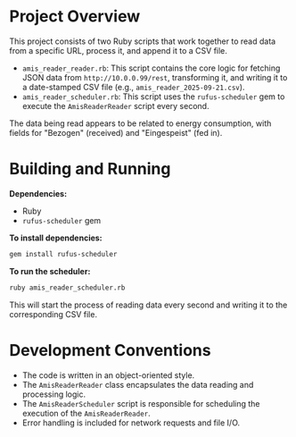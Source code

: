 # Project Overview

This project consists of two Ruby scripts that work together to read data from a specific URL, process it, and append it to a CSV file.

*   `amis_reader_reader.rb`: This script contains the core logic for fetching JSON data from `http://10.0.0.99/rest`, transforming it, and writing it to a date-stamped CSV file (e.g., `amis_reader_2025-09-21.csv`).
*   `amis_reader_scheduler.rb`: This script uses the `rufus-scheduler` gem to execute the `AmisReaderReader` script every second.

The data being read appears to be related to energy consumption, with fields for "Bezogen" (received) and "Eingespeist" (fed in).

# Building and Running

**Dependencies:**

*   Ruby
*   `rufus-scheduler` gem

**To install dependencies:**

```bash
gem install rufus-scheduler
```

**To run the scheduler:**

```bash
ruby amis_reader_scheduler.rb
```

This will start the process of reading data every second and writing it to the corresponding CSV file.

# Development Conventions

*   The code is written in an object-oriented style.
*   The `AmisReaderReader` class encapsulates the data reading and processing logic.
*   The `AmisReaderScheduler` script is responsible for scheduling the execution of the `AmisReaderReader`.
*   Error handling is included for network requests and file I/O.
